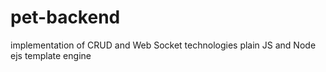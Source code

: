 # pet-backend
implementation of CRUD and Web Socket technologies
plain JS and Node
ejs template engine
